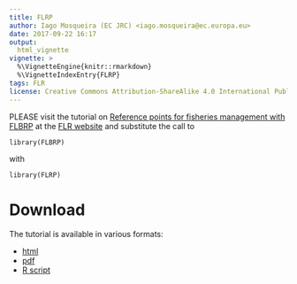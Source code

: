 ```yaml
---
title: FLRP
author: Iago Mosqueira (EC JRC) <iago.mosqueira@ec.europa.eu>
date: 2017-09-22 16:17
output:
  html_vignette
vignette: >
  %\VignetteEngine{knitr::rmarkdown}
  %\VignetteIndexEntry{FLRP}
tags: FLR
license: Creative Commons Attribution-ShareAlike 4.0 International Public License
---
```


PLEASE visit the tutorial on [Reference points for fisheries management with FLBRP](http://www.flr-project.org/doc/Reference_points_for_fisheries_management_with_FLBRP.html) at the [FLR website](http://flr-project.org) and substitute the call to

```
library(FLBRP)
```

with

```
library(FLRP)
```

# Download

The tutorial is available in various formats:

- [html](http://www.flr-project.org/doc/Reference_points_for_fisheries_management_with_FLBRP.html)
- [pdf](http://www.flr-project.org/doc/pdf/Reference_points_for_fisheries_management_with_FLBRP.pdf)
- [R script](http://www.flr-project.org/doc/R/Reference_points_for_fisheries_management_with_FLBRP.R)
